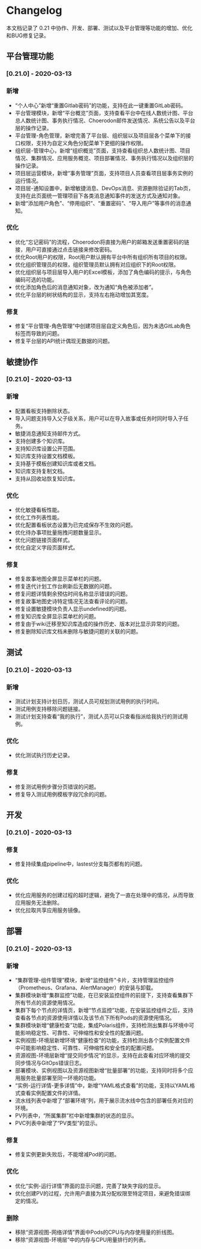 # Changelog

本文档记录了 0.21 中协作、开发、部署、测试以及平台管理等功能的增加、优化和BUG修复记录。

## 平台管理功能

### [0.21.0] - 2020-03-13

### 新增

- “个人中心”新增“重置Gitlab密码”的功能，支持在此一键重置GitLab密码。
- 平台管理模块，新增“平台概览”页面，支持查看平台中在线人数统计图、平台总人数统计图、事务执行情况、Choerodon邮件发送情况、系统公告以及平台层的操作记录。
- 平台管理-角色管理，新增完善了平台层、组织层以及项目层各个菜单下的接口权限，支持为自定义角色分配菜单下更细的操作权限。
- 组织层-管理中心，新增“组织概览”页面，支持查看组织总人数统计图、项目情况、集群情况、应用服务概览、项目部署情况、事务执行情况以及组织层的操作记录。
- 项目层运营模块，新增“事务管理”页面，支持项目人员查看项目层事务实例的运行情况。
- 项目层-通知设置中，新增敏捷消息、DevOps消息、资源删除验证的Tab页，支持在此页面统一管理项目下各类消息通知事件的发送方式及通知对象。
- 新增“添加用户角色”、“停用组织”、“重置密码”、“导入用户”等事件的消息通知。

### 优化

- 优化“忘记密码”的流程，Choerodon将直接为用户的邮箱发送重置密码的链接，用户可直接通过点击链接来修改密码。
- 优化Root用户的权限，Root用户默认拥有平台中所有组织所有项目的权限。
- 优化组织管理员的权限，组织管理员默认拥有对应组织下的Root权限。
- 优化组织层与项目层导入用户的Excel模板，添加了角色编码的提示，与角色编码可选的功能。
- 优化添加角色后的消息通知对象，改为通知“角色被添加者”。
- 优化平台层的树状结构的显示，支持左右拖动增加其宽度。

### 修复

- 修复“平台管理-角色管理”中创建项目层自定义角色后，因为未选GitLab角色标签而导致的问题。
- 修复平台层的API统计偶现无数据的问题。

## 敏捷协作

### [0.21.0] - 2020-03-13

### 新增

- 配置看板支持删除状态。
- 导入问题支持导入父子级关系，用户可以在导入故事或任务时同时导入子任务。
- 敏捷消息通知支持邮件方式。
- 支持创建多个知识库。
- 支持知识库设置公开范围。
- 知识库支持设置文档模板。
- 支持基于模板创建知识库或者文档。
- 知识库支持复制文档。
- 支持从回收站恢复知识库。


### 优化

- 优化敏捷看板性能。
- 优化工作列表性能。
- 优化配置看板状态设置为已完成保存不生效的问题。
- 优化待办事项批量拖拽问题数量显示。
- 优化问题链接页面样式。
- 优化自定义字段页面样式。


### 修复

- 修复故事地图全屏显示菜单栏的问题。
- 修复迭代计划工作台刷新后无数据的问题。
- 修复问题详情剩余预估时间名称显示错误的问题。
- 修复故事地图史诗特定情况无法查看评论的问题。
- 修复设置敏捷模块负责人显示undefined的问题。
- 修复知识库全屏显示菜单栏的问题。
- 修复由于wiki迁移至知识库造成的操作历史、版本对比显示异常的问题。
- 修复删除知识库文档未删除与敏捷问题的关联的问题。

## 测试

### [0.21.0] - 2020-03-13

### 新增

- 测试计划支持计划日历，测试人员可规划测试用例的执行时间。
- 测试用例支持移除问题链接。
- 测试计划支持查看“我的执行”，测试人员可以只查看指派给我执行的测试用例。

### 优化

- 优化测试执行历史记录。

### 修复

- 修复测试用例步骤分页错误的问题。
- 修复导入测试用例模板字段冗余的问题。

## 开发

### [0.21.0] - 2020-03-13


### 修复

- 修复持续集成pipeline中，lastest分支每页都有的问题。

### 优化

- 优化应用服务的创建过程的超时逻辑，避免了一直在处理中的情况，从而导致应用服务无法删除。
- 优化拉取共享应用服务镜像。

## 部署

### [0.21.0] - 2020-03-13

### 新增

- “集群管理-组件管理”模块，新增"监控组件"卡片，支持管理监控组件（Prometheus、Grafana、AlertManager）的安装与卸载。
- 集群模块新增“集群监控”功能，在已安装监控组件的前提下，支持查看集群下所有节点的资源使用情况。
- 集群下每个节点的详情页，新增“节点监控”功能，在安装监控组件之后，支持查看各节点的资源使用详情以及该节点下所有Pods的资源使用情况。
- 集群模块新增“健康检查”功能，集成Polaris组件，支持检测出集群与环境中可能影响稳定性、可靠性、可伸缩性和安全性的配置问题。
- 实例视图-环境层新增环境“健康检查”的功能，支持检测出各个实例配置文件中可能影响稳定性、可靠性、可伸缩性和安全性的配置问题。
- 资源视图-环境层新增“提交同步情况”的显示，支持在此查看对应环境的提交同步情况与GitOps错误日志。
- 部署模块、实例视图以及资源视图新增“批量部署”的功能，支持同时将多个应用服务批量部署至同一环境的功能。
- “实例-运行详情-更多详情”中，新增“YAML格式查看”的功能，支持以YAML格式查看实例配置文件的详情。
- 流水线列表中新增了“部署环境”列，用于展示流水线中包含的部署任务对应的环境。
- PV列表中，“所属集群”栏中新增集群的状态的显示。
- PVC列表中新增了“PV类型”的显示。


### 修复

- 修复实例更新失败后，不能增减Pod的问题。

### 优化

- 优化“实例-运行详情”界面的显示问题，完善了缺失字段的显示。
- 优化创建PV的过程，允许用户直接为其分配权限至特定项目，来避免错误绑定的情况。

### 删除

- 移除“资源视图-网络详情”界面中Pods的CPU与内存使用量的折线图。
- 移除“资源视图-环境层”中的内存与CPU用量排行的列表。

